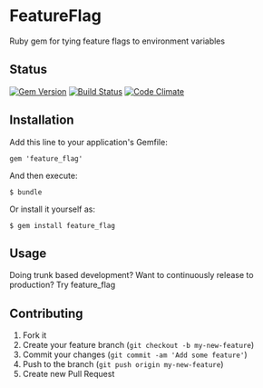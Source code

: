 # FeatureFlag

Ruby gem for tying feature flags to environment variables

## Status
[![Gem Version](https://badge.fury.io/rb/feature_flag.png)](http://badge.fury.io/rb/feature_flag)
[![Build Status](https://secure.travis-ci.org/tylermercier/feature_flag.png)](http://travis-ci.org/tylermercier/feature_flag)
[![Code Climate](https://codeclimate.com/github/tylermercier/feature_flag.png)](https://codeclimate.com/github/tylermercier/feature_flag)


## Installation

Add this line to your application's Gemfile:

    gem 'feature_flag'

And then execute:

    $ bundle

Or install it yourself as:

    $ gem install feature_flag

## Usage

Doing trunk based development? Want to continuously release to production? Try feature_flag

## Contributing

1. Fork it
2. Create your feature branch (`git checkout -b my-new-feature`)
3. Commit your changes (`git commit -am 'Add some feature'`)
4. Push to the branch (`git push origin my-new-feature`)
5. Create new Pull Request

